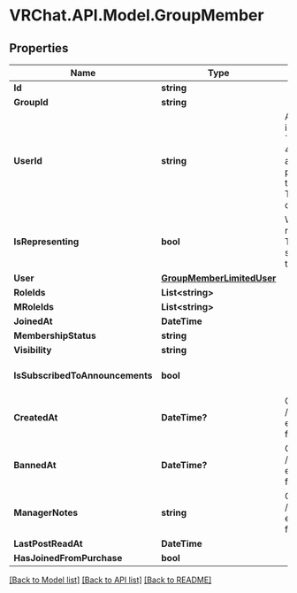 # VRChat.API.Model.GroupMember

## Properties

Name | Type | Description | Notes
------------ | ------------- | ------------- | -------------
**Id** | **string** |  | [optional] 
**GroupId** | **string** |  | [optional] 
**UserId** | **string** | A users unique ID, usually in the form of &#x60;usr_c1644b5b-3ca4-45b4-97c6-a2a0de70d469&#x60;. Legacy players can have old IDs in the form of &#x60;8JoV9XEdpo&#x60;. The ID can never be changed. | [optional] 
**IsRepresenting** | **bool** | Whether the user is representing the group. This makes the group show up above the name tag in-game. | [optional] [default to false]
**User** | [**GroupMemberLimitedUser**](GroupMemberLimitedUser.md) |  | [optional] 
**RoleIds** | **List&lt;string&gt;** |  | [optional] 
**MRoleIds** | **List&lt;string&gt;** |  | [optional] 
**JoinedAt** | **DateTime** |  | [optional] 
**MembershipStatus** | **string** |  | [optional] 
**Visibility** | **string** |  | [optional] 
**IsSubscribedToAnnouncements** | **bool** |  | [optional] [default to false]
**CreatedAt** | **DateTime?** | Only visible via the /groups/:groupId/members endpoint, **not** when fetching a specific user. | [optional] 
**BannedAt** | **DateTime?** | Only visible via the /groups/:groupId/members endpoint, **not** when fetching a specific user. | [optional] 
**ManagerNotes** | **string** | Only visible via the /groups/:groupId/members endpoint, **not** when fetching a specific user. | [optional] 
**LastPostReadAt** | **DateTime** |  | [optional] 
**HasJoinedFromPurchase** | **bool** |  | [optional] 

[[Back to Model list]](../README.md#documentation-for-models) [[Back to API list]](../README.md#documentation-for-api-endpoints) [[Back to README]](../README.md)

